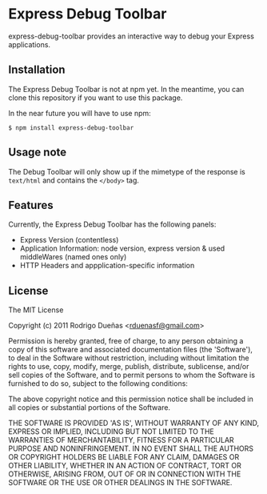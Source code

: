 # Express Debug Toolbar

express-debug-toolbar provides an interactive way to debug your Express applications.
	
## Installation

The Express Debug Toolbar is not at npm yet. In the meantime, you can clone this repository if you want to use this package.

In the near future you will have to use npm:

	$ npm install express-debug-toolbar

## Usage note
                                       
The Debug Toolbar will only show up if the mimetype of the response is `text/html` and contains the `</body>` tag. 
	
## Features
  
Currently, the Express Debug Toolbar has the following panels:

* Express Version (contentless)
* Application Information: node version, express version & used middleWares (named ones only)
* HTTP Headers and appplication-specific information 

## License

The MIT License

Copyright (c) 2011 Rodrigo Dueñas &lt;rduenasf@gmail.com&gt;

Permission is hereby granted, free of charge, to any person obtaining
a copy of this software and associated documentation files (the
'Software'), to deal in the Software without restriction, including
without limitation the rights to use, copy, modify, merge, publish,
distribute, sublicense, and/or sell copies of the Software, and to
permit persons to whom the Software is furnished to do so, subject to
the following conditions:

The above copyright notice and this permission notice shall be
included in all copies or substantial portions of the Software.

THE SOFTWARE IS PROVIDED 'AS IS', WITHOUT WARRANTY OF ANY KIND,
EXPRESS OR IMPLIED, INCLUDING BUT NOT LIMITED TO THE WARRANTIES OF
MERCHANTABILITY, FITNESS FOR A PARTICULAR PURPOSE AND NONINFRINGEMENT.
IN NO EVENT SHALL THE AUTHORS OR COPYRIGHT HOLDERS BE LIABLE FOR ANY
CLAIM, DAMAGES OR OTHER LIABILITY, WHETHER IN AN ACTION OF CONTRACT,
TORT OR OTHERWISE, ARISING FROM, OUT OF OR IN CONNECTION WITH THE
SOFTWARE OR THE USE OR OTHER DEALINGS IN THE SOFTWARE.